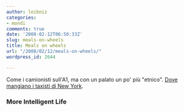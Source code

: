 ```yaml
---
author: leibniz
categories:
- mondi
comments: true
date: '2008-02-12T06:50:33Z'
slug: meals-on-wheels
title: Meals on wheels
url: "/2008/02/12/meals-on-wheels/"
wordpress_id: 2644

---
```

Come i camionisti sull'A1, ma con un palato un po' più "etnico". [Dove mangiano i taxisti di New York](http://www.moreintelligentlife.com/node/844).

### More Intelligent Life 

